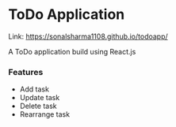 # ToDo Application

Link: https://sonalsharma1108.github.io/todoapp/

A ToDo application build using React.js

### Features
* Add task
* Update task
* Delete task
* Rearrange task


